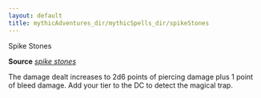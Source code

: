 ```yaml
---
layout: default
title: mythicAdventures_dir/mythicSpells_dir/spikeStones
---
```

Spike Stones

**Source** [_spike stones_](../spells_dir/spikeStones#_spike-stones)

The damage dealt increases to 2d6 points of piercing damage plus 1 point of bleed damage. Add your tier to the DC to detect the magical trap.

